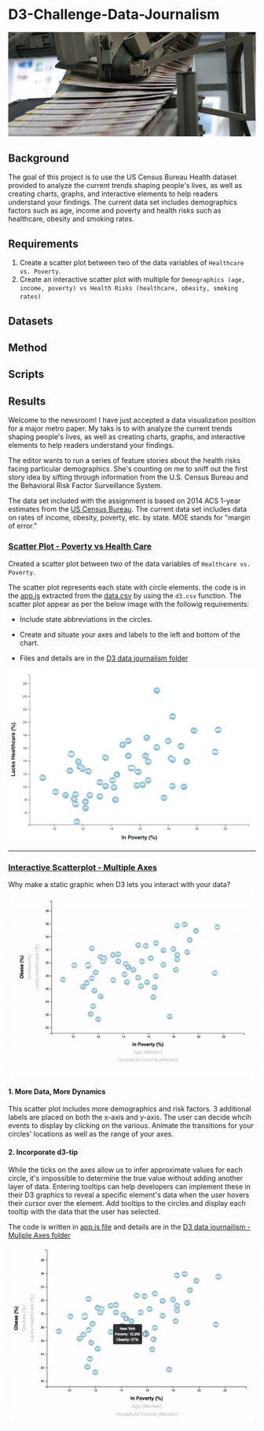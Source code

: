 # D3-Challenge-Data-Journalism

![Image](https://github.com/cecileung1208/D3-Challenge-Data-Journalism/blob/main/Images/newspaper%20-%20Copy.jpg)

## Background

The goal of this project is to use the US Census Bureau Health dataset provided to analyze the current trends shaping people's lives, as well as creating charts, graphs, and interactive elements to help readers understand your findings.  The current data set includes demographics factors such as age, income and poverty and health risks such as healthcare, obesity and smoking rates.

## Requirements

1.  Create a scatter plot between two of the data variables of `Healthcare vs. Poverty`.
2.  Create an interactive scatter plot with multiple for `Demographics (age, income, poverty) vs Health Risks (healthcare, obesity, smoking rates)`

## Datasets

## Method

## Scripts

## Results

Welcome to the newsroom! I have just accepted a data visualization position for a major metro paper. My taks is to  with analyze the current trends shaping people's lives, as well as creating charts, graphs, and interactive elements to help readers understand your findings.

The editor wants to run a series of feature stories about the health risks facing particular demographics. She's counting on me to sniff out the first story idea by sifting through information from the U.S. Census Bureau and the Behavioral Risk Factor Surveillance System.

The data set included with the assignment is based on 2014 ACS 1-year estimates from the [US Census Bureau](https://data.census.gov/cedsci/). The current data set includes data on rates of income, obesity, poverty, etc. by state. MOE stands for "margin of error."


### [Scatter Plot - Poverty vs Health Care](https://github.com/cecileung1208/D3-Challenge-Data-Journalism/tree/main/D3_data_journalism)


Created a scatter plot between two of the data variables of `Healthcare vs. Poverty`.

The scatter plot represents each state with circle elements. the code is in the [app.js](https://github.com/cecileung1208/D3-Challenge-Data-Journalism/blob/main/D3_data_journalism/app.js) extracted from the [data.csv](https://github.com/cecileung1208/D3-Challenge-Data-Journalism/tree/main/D3_data_journalism/assets/data) by using the `d3.csv` function. The scatter plot appear as per the below image with the followig requirements:

* Include state abbreviations in the circles.

* Create and situate your axes and labels to the left and bottom of the chart.

* Files and details are in the [D3 data journalism folder](https://github.com/cecileung1208/D3-Challenge-Data-Journalism/tree/main/D3_data_journalism)

![Images](https://github.com/cecileung1208/D3-Challenge-Data-Journalism/blob/main/Images/scatter.jpg)
- - -

### [Interactive Scatterplot - Multiple Axes](https://github.com/cecileung1208/D3-Challenge-Data-Journalism/tree/main/D3_data_journalism%20-%20MultiAxes)

Why make a static graphic when D3 lets you interact with your data?

![Image](https://github.com/cecileung1208/D3-Challenge-Data-Journalism/blob/main/Images/animated-scatter.gif)

#### 1. More Data, More Dynamics

This scatter plot includes more demographics and risk factors. 3 additional labels are placed on both the x-axis and y-axis. The user can decide whcih events to display by clicking on the various. Animate the transitions for your circles' locations as well as the range of your axes. 

#### 2. Incorporate d3-tip

While the ticks on the axes allow us to infer approximate values for each circle, it's impossible to determine the true value without adding another layer of data. Entering tooltips can help developers can implement these in their D3 graphics to reveal a specific element's data when the user hovers their cursor over the element. Add tooltips to the circles and display each tooltip with the data that the user has selected. 

The code is written in [app.js file]() and details are in the [D3 data journailism - Muliple Axes folder](https://github.com/cecileung1208/D3-Challenge-Data-Journalism/tree/main/D3_data_journalism%20-%20MultiAxes)

![Image](https://github.com/cecileung1208/D3-Challenge-Data-Journalism/blob/main/Images/tooltip.gif)

